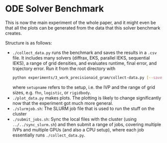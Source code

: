 # ODE Solver Benchmark

This is now the main experiment of the whole paper, and it might even be that all the plots can be generated from the data that this solver benchmark creates.

Structure is as follows:
- `./collect_data.py` runs the benchmark and saves the results in a `.csv` file.
  It includes many solvers (diffrax, EKS, parallel IEKS, sequential IEKS), a range of grid densities, and evaluates runtime, final error, and trajectory error.
  Run it from the root directory with
  ```sh
  python experiments/3_work_precisionaid_gram/collect-data.py [--save] [--gpu-nocheck] setupname
  ```
  where `setupname` refers to the setup, i.e. the IVP and the range of grid sizes, e.g. `fhn`, `logistic`, or `rigidbody`.
- `./plot_data.py` makes plots.
  The plotting is likely to change significantly now that the experiment got much more general.
- `./slurmjob.sh`: The SLURM job file that is used to run the stuff on the cluster
- `./submit_jobs.sh`: Sync the local files with the cluster (using `../../sync_slurm.sh`) and then submit a range of jobs, covering multiple IVPs and multiple GPUs (and also a CPU setup), where each job essentially runs `./collect_data.py`.
